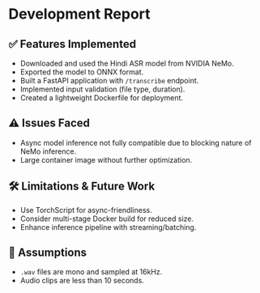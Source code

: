 # Development Report

## ✅ Features Implemented
- Downloaded and used the Hindi ASR model from NVIDIA NeMo.
- Exported the model to ONNX format.
- Built a FastAPI application with `/transcribe` endpoint.
- Implemented input validation (file type, duration).
- Created a lightweight Dockerfile for deployment.

## ⚠️ Issues Faced
- Async model inference not fully compatible due to blocking nature of NeMo inference.
- Large container image without further optimization.

## 🛠 Limitations & Future Work
- Use TorchScript for async-friendliness.
- Consider multi-stage Docker build for reduced size.
- Enhance inference pipeline with streaming/batching.

## 🔎 Assumptions
- `.wav` files are mono and sampled at 16kHz.
- Audio clips are less than 10 seconds.